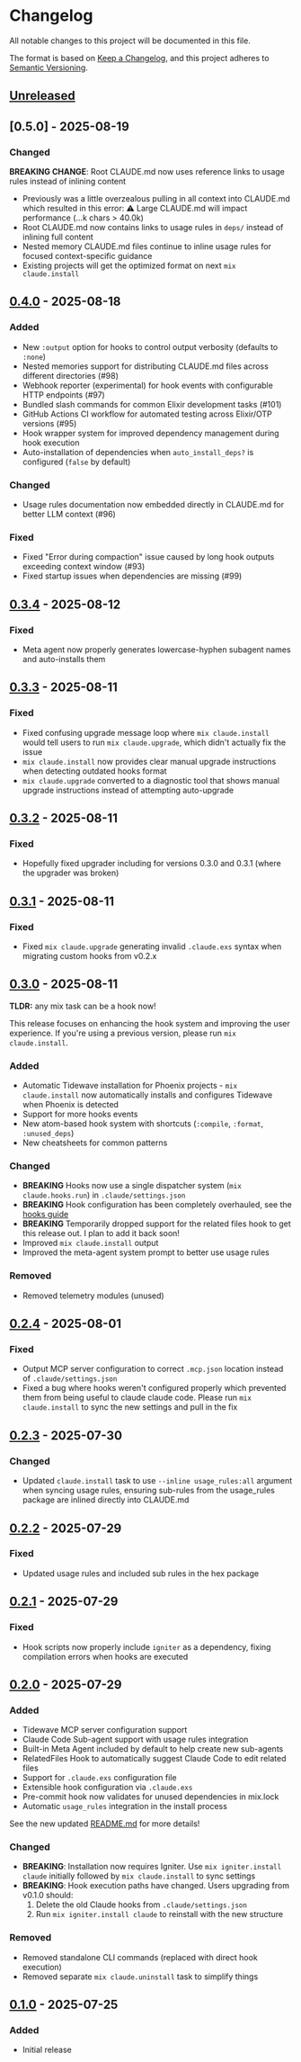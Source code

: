 # Changelog

All notable changes to this project will be documented in this file.

The format is based on [Keep a Changelog](https://keepachangelog.com/en/1.0.0/),
and this project adheres to [Semantic Versioning](https://semver.org/spec/v2.0.0.html).

## [Unreleased]

## [0.5.0] - 2025-08-19

### Changed

**BREAKING CHANGE**: Root CLAUDE.md now uses reference links to usage rules instead of inlining content

- Previously was a little overzealous pulling in all context into CLAUDE.md which resulted in this error: ⚠ Large CLAUDE.md will impact performance (...k chars > 40.0k)
- Root CLAUDE.md now contains links to usage rules in `deps/` instead of inlining full content
- Nested memory CLAUDE.md files continue to inline usage rules for focused context-specific guidance
- Existing projects will get the optimized format on next `mix claude.install`

## [0.4.0] - 2025-08-18

### Added
- New `:output` option for hooks to control output verbosity (defaults to `:none`)
- Nested memories support for distributing CLAUDE.md files across different directories (#98)
- Webhook reporter (experimental) for hook events with configurable HTTP endpoints (#97)
- Bundled slash commands for common Elixir development tasks (#101)
- GitHub Actions CI workflow for automated testing across Elixir/OTP versions (#95)
- Hook wrapper system for improved dependency management during hook execution
- Auto-installation of dependencies when `auto_install_deps?` is configured (`false` by default)

### Changed
- Usage rules documentation now embedded directly in CLAUDE.md for better LLM context (#96)

### Fixed
- Fixed "Error during compaction" issue caused by long hook outputs exceeding context window (#93)
- Fixed startup issues when dependencies are missing (#99)

## [0.3.4] - 2025-08-12

### Fixed
- Meta agent now properly generates lowercase-hyphen subagent names and auto-installs them

## [0.3.3] - 2025-08-11

### Fixed
- Fixed confusing upgrade message loop where `mix claude.install` would tell users to run `mix claude.upgrade`, which didn't actually fix the issue
- `mix claude.install` now provides clear manual upgrade instructions when detecting outdated hooks format
- `mix claude.upgrade` converted to a diagnostic tool that shows manual upgrade instructions instead of attempting auto-upgrade

## [0.3.2] - 2025-08-11

### Fixed
- Hopefully fixed upgrader including for versions 0.3.0 and 0.3.1 (where the upgrader was broken)

## [0.3.1] - 2025-08-11

### Fixed
- Fixed `mix claude.upgrade` generating invalid `.claude.exs` syntax when migrating custom hooks from v0.2.x

## [0.3.0] - 2025-08-11

**TLDR:** any mix task can be a hook now!

This release focuses on enhancing the hook system and improving the user experience. If you're using a previous version, please run `mix claude.install`.

### Added
- Automatic Tidewave installation for Phoenix projects - `mix claude.install` now automatically installs and configures Tidewave when Phoenix is detected
- Support for more hooks events
- New atom-based hook system with shortcuts (`:compile`, `:format`, `:unused_deps`)
- New cheatsheets for common patterns

### Changed
- **BREAKING** Hooks now use a single dispatcher system (`mix claude.hooks.run`) in `.claude/settings.json`
- **BREAKING** Hook configuration has been completely overhauled, see the [hooks guide](documentation/guide-hooks.md)
- **BREAKING** Temporarily dropped support for the related files hook to get this release out. I plan to add it back soon!
- Improved `mix claude.install` output
- Improved the meta-agent system prompt to better use usage rules

### Removed
- Removed telemetry modules (unused)

## [0.2.4] - 2025-08-01

### Fixed
- Output MCP server configuration to correct `.mcp.json` location instead of `.claude/settings.json`
- Fixed a bug where hooks weren't configured properly which prevented them from being useful to claude claude code. Please run `mix claude.install` to sync the new settings and pull in the fix

## [0.2.3] - 2025-07-30

### Changed

- Updated `claude.install` task to use `--inline usage_rules:all` argument when syncing usage rules, ensuring sub-rules from the usage_rules package are inlined directly into CLAUDE.md

## [0.2.2] - 2025-07-29

### Fixed

- Updated usage rules and included sub rules in the hex package

## [0.2.1] - 2025-07-29

### Fixed
- Hook scripts now properly include `igniter` as a dependency, fixing compilation errors when hooks are executed

## [0.2.0] - 2025-07-29

### Added
- Tidewave MCP server configuration support
- Claude Code Sub-agent support with usage rules integration
- Built-in Meta Agent included by default to help create new sub-agents
- RelatedFiles Hook to automatically suggest Claude Code to edit related files
- Support for `.claude.exs` configuration file
- Extensible hook configuration via `.claude.exs`
- Pre-commit hook now validates for unused dependencies in mix.lock
- Automatic `usage_rules` integration in the install process

See the new updated [README.md](README.md) for more details!

### Changed
- **BREAKING**: Installation now requires Igniter. Use `mix igniter.install claude` initially followed by
  `mix claude.install` to sync settings
- **BREAKING**: Hook execution paths have changed. Users upgrading from v0.1.0 should:
  1. Delete the old Claude hooks from `.claude/settings.json`
  2. Run `mix igniter.install claude` to reinstall with the new structure

### Removed
- Removed standalone CLI commands (replaced with direct hook execution)
- Removed separate `mix claude.uninstall` task to simplify things

## [0.1.0] - 2025-07-25

### Added
- Initial release

[Unreleased]: https://github.com/bradleygolden/claude/compare/v0.4.0...HEAD
[0.4.0]: https://github.com/bradleygolden/claude/compare/v0.3.4...v0.4.0
[0.3.4]: https://github.com/bradleygolden/claude/compare/v0.3.3...v0.3.4
[0.3.3]: https://github.com/bradleygolden/claude/compare/v0.3.2...v0.3.3
[0.3.2]: https://github.com/bradleygolden/claude/compare/v0.3.1...v0.3.2
[0.3.1]: https://github.com/bradleygolden/claude/compare/v0.3.0...v0.3.1
[0.3.0]: https://github.com/bradleygolden/claude/compare/v0.2.4...v0.3.0
[0.2.4]: https://github.com/bradleygolden/claude/compare/v0.2.3...v0.2.4
[0.2.3]: https://github.com/bradleygolden/claude/compare/v0.2.2...v0.2.3
[0.2.2]: https://github.com/bradleygolden/claude/compare/v0.2.1...v0.2.2
[0.2.1]: https://github.com/bradleygolden/claude/compare/v0.2.0...v0.2.1
[0.2.0]: https://github.com/bradleygolden/claude/compare/v0.1.0...v0.2.0
[0.1.0]: https://github.com/bradleygolden/claude/releases/tag/v0.1.0
